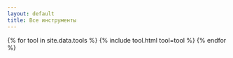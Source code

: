 ```yaml
---
layout: default
title: Все инструменты
---
```


<section class="tools">
  {% for tool in site.data.tools %}
    {% include tool.html tool=tool %}
  {% endfor %}
</section>

<style>
.tool-card {
  border: 1px solid #ddd;
  padding: 15px;
  margin: 10px;
  border-radius: 8px;
}
</style>